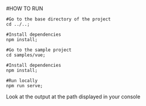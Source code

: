 #HOW TO RUN
```shell script
#Go to the base directory of the project
cd ../..;

#Install dependencies
npm install;

#Go to the sample project
cd samples/vue;

#Install dependencies
npm install;

#Run locally
npm run serve;
```

Look at the output at the path displayed in your console
